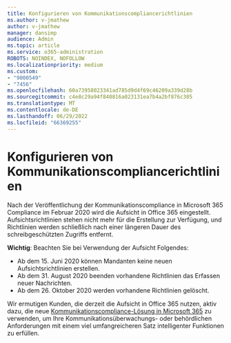 ```yaml
---
title: Konfigurieren von Kommunikationscompliancerichtlinien
ms.author: v-jmathew
author: v-jmathew
manager: dansimp
audience: Admin
ms.topic: article
ms.service: o365-administration
ROBOTS: NOINDEX, NOFOLLOW
ms.localizationpriority: medium
ms.custom:
- "9000549"
- "7456"
ms.openlocfilehash: 60a73958023341ad785d9d4f69c46209a339d28b
ms.sourcegitcommit: c4e8c29a94f840816a023131ea7b4a2bf876c305
ms.translationtype: MT
ms.contentlocale: de-DE
ms.lasthandoff: 06/29/2022
ms.locfileid: "66369255"
---
```

# <a name="configure-communication-compliance-policies"></a>Konfigurieren von Kommunikationscompliancerichtlinien

Nach der Veröffentlichung der Kommunikationscompliance in Microsoft 365 Compliance im Februar 2020 wird die Aufsicht in Office 365 eingestellt. Aufsichtsrichtlinien stehen nicht mehr für die Erstellung zur Verfügung, und Richtlinien werden schließlich nach einer längeren Dauer des schreibgeschützten Zugriffs entfernt.

**Wichtig**: Beachten Sie bei Verwendung der Aufsicht Folgendes:

- Ab dem 15. Juni 2020 können Mandanten keine neuen Aufsichtsrichtlinien erstellen.
- Ab dem 31. August 2020 beenden vorhandene Richtlinien das Erfassen neuer Nachrichten.
- Ab dem 26. Oktober 2020 werden vorhandene Richtlinien gelöscht.

Wir ermutigen Kunden, die derzeit die Aufsicht in Office 365 nutzen, aktiv dazu, die neue [Kommunikationscompliance-Lösung in Microsoft 365](https://go.microsoft.com/fwlink/?linkid=2128593) zu verwenden, um Ihre Kommunikationsüberwachungs- oder behördlichen Anforderungen mit einem viel umfangreicheren Satz intelligenter Funktionen zu erfüllen.
